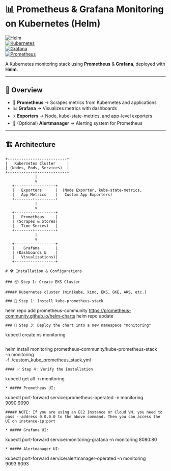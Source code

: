 # 📊 Prometheus & Grafana Monitoring on Kubernetes (Helm)

[![Helm](https://img.shields.io/badge/Helm-Chart-blue?logo=helm)](https://helm.sh/)  
[![Kubernetes](https://img.shields.io/badge/Kubernetes-Cluster-326ce5?logo=kubernetes)](https://kubernetes.io/)  
[![Grafana](https://img.shields.io/badge/Grafana-Dashboards-F46800?logo=grafana)](https://grafana.com/)  
[![Prometheus](https://img.shields.io/badge/Prometheus-Metrics-E6522C?logo=prometheus)](https://prometheus.io/)

A Kubernetes monitoring stack using **Prometheus** & **Grafana**, deployed with **Helm**.  


---

## 🚀 Overview
- 📡 **Prometheus** → Scrapes metrics from Kubernetes and applications  
- 📊 **Grafana** → Visualizes metrics with dashboards  
- ⚡ **Exporters** → Node, kube-state-metrics, and app-level exporters  
- 🔔 (Optional) **Alertmanager** → Alerting system for Prometheus  

---

## 🏗️ Architecture

```text
+--------------------------+
|   Kubernetes Cluster     |
| (Nodes, Pods, Services)  |
+------------+-------------+
             |
             v
   +------------------+
   |   Exporters      |  (Node Exporter, kube-state-metrics,
   |   App Metrics    |   Custom App Exporters)
   +--------+---------+
             |
             v
   +------------------+
   |   Prometheus     |
   | (Scrapes & Stores|
   |   Time Series)   |
   +--------+---------+
             |
             v
   +------------------+
   |    Grafana       |
   | (Dashboards &    |
   |   Visualizations)|
   +------------------+

# 🛠️ Installation & Configurations

### 📦 Step 1: Create EKS Cluster

##### Kubernetes cluster (minikube, kind, EKS, GKE, AKS, etc.)

### 🧰 Step 1: Install kube-prometheus-stack
```
helm repo add prometheus-community https://prometheus-community.github.io/helm-charts
helm repo update
```
### 🚀 Step 3: Deploy the chart into a new namespace "monitoring"
```
kubectl create ns monitoring
```
```
helm install monitoring prometheus-community/kube-prometheus-stack \
-n monitoring \
-f ./custom_kube_prometheus_stack.yml
```
#### ✅ Step 4: Verify the Installation
```
kubectl get all -n monitoring
```
* ##### Prometheus UI:
```
kubectl port-forward service/prometheus-operated -n monitoring 9090:9090
```
##### NOTE: If you are using an EC2 Instance or Cloud VM, you need to pass --address 0.0.0.0 to the above command. Then you can access the UI on instance-ip:port

* ##### Grafana UI:
```
kubectl port-forward service/monitoring-grafana -n monitoring 8080:80
```
* ##### Alertmanager UI:
```
kubectl port-forward service/alertmanager-operated -n monitoring 9093:9093
```
